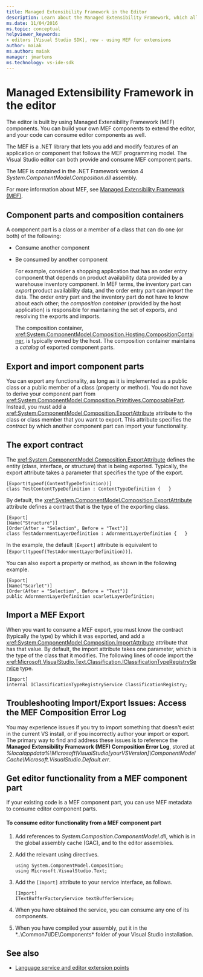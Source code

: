 ```yaml
---
title: Managed Extensibility Framework in the Editor
description: Learn about the Managed Extensibility Framework, which allows you to build your own components to extend the editor in the Visual Studio SDK.
ms.date: 11/04/2016
ms.topic: conceptual
helpviewer_keywords:
- editors [Visual Studio SDK], new - using MEF for extensions
author: maiak
ms.author: maiak
manager: jmartens
ms.technology: vs-ide-sdk
---
```

# Managed Extensibility Framework in the editor

The editor is built by using Managed Extensibility Framework (MEF) components. You can build your own MEF components to extend the editor, and your code can consume editor components as well.

The MEF is a .NET library that lets you add and modify features of an application or component that follows the MEF programming model. The Visual Studio editor can both provide and consume MEF component parts.

The MEF is contained in the .NET Framework version 4 *System.ComponentModel.Composition.dll* assembly.

For more information about MEF, see [Managed Extensibility Framework (MEF)](/dotnet/framework/mef/index).

## Component parts and composition containers
 A component part is a class or a member of a class that can do one (or both) of the following:

- Consume another component

- Be consumed by another component

  For example, consider a shopping application that has an order entry component that depends on product availability data provided by a warehouse inventory component. In MEF terms, the inventory part can *export* product availability data, and the order entry part can *import* the data. The order entry part and the inventory part do not have to know about each other; the *composition container* (provided by the host application) is responsible for maintaining the set of exports, and resolving the exports and imports.

  The composition container, <xref:System.ComponentModel.Composition.Hosting.CompositionContainer>, is typically owned by the host. The composition container maintains a *catalog* of exported component parts.

## Export and import component parts
 You can export any functionality, as long as it is implemented as a public class or a public member of a class (property or method). You do not have to derive your component part from <xref:System.ComponentModel.Composition.Primitives.ComposablePart>. Instead, you must add a <xref:System.ComponentModel.Composition.ExportAttribute> attribute to the class or class member that you want to export. This attribute specifies the *contract* by which another component part can import your functionality.

## The export contract
 The <xref:System.ComponentModel.Composition.ExportAttribute> defines the entity (class, interface, or structure) that is being exported. Typically, the export attribute takes a parameter that specifies the type of the export.

```
[Export(typeof(ContentTypeDefinition))]
class TestContentTypeDefinition : ContentTypeDefinition {   }
```

 By default, the <xref:System.ComponentModel.Composition.ExportAttribute> attribute defines a contract that is the type of the exporting class.

```
[Export]
[Name("Structure")]
[Order(After = "Selection", Before = "Text")]
class TestAdornmentLayerDefinition : AdornmentLayerDefinition {   }
```

 In the example, the default `[Export]` attribute is equivalent to `[Export(typeof(TestAdornmentLayerDefinition))]`.

 You can also export a property or method, as shown in the following example.

```
[Export]
[Name("Scarlet")]
[Order(After = "Selection", Before = "Text")]
public AdornmentLayerDefinition scarletLayerDefinition;
```

## Import a MEF Export
 When you want to consume a MEF export, you must know the contract (typically the type) by which it was exported, and add a <xref:System.ComponentModel.Composition.ImportAttribute> attribute that has that value. By default, the import attribute takes one parameter, which is the type of the class that it modifies. The following lines of code import the <xref:Microsoft.VisualStudio.Text.Classification.IClassificationTypeRegistryService> type.

```
[Import]
internal IClassificationTypeRegistryService ClassificationRegistry;
```
## Troubleshooting Import/Export Issues: Access the MEF Composition Error Log
You may experience issues if you try to import something that doesn't exist in the current VS install, or if you incorrectly author your import or export.  The primary way to find and address these issues is to reference the **Managed Extensibility Framework (MEF) Composition Error Log**, stored at *%localappdata%\Microsoft\VisualStudio[yourVSVersion]\ComponentModelCache\Microsoft.VisualStudio.Default.err*.

## Get editor functionality from a MEF component part
 If your existing code is a MEF component part, you can use MEF metadata to consume editor component parts.

#### To consume editor functionality from a MEF component part

1. Add references to *System.Composition.ComponentModel.dll*, which is in the global assembly cache (GAC), and to the editor assemblies.

2. Add the relevant using directives.

    ```
    using System.ComponentModel.Composition;
    using Microsoft.VisualStudio.Text;
    ```

3. Add the `[Import]` attribute to your service interface, as follows.

    ```
    [Import]
    ITextBufferFactoryService textBufferService;
    ```

4. When you have obtained the service, you can consume any one of its components.

5. When you have compiled your assembly, put it in the *..\Common7\IDE\Components\* folder of your Visual Studio installation.

## See also
- [Language service and editor extension points](../extensibility/language-service-and-editor-extension-points.md)
